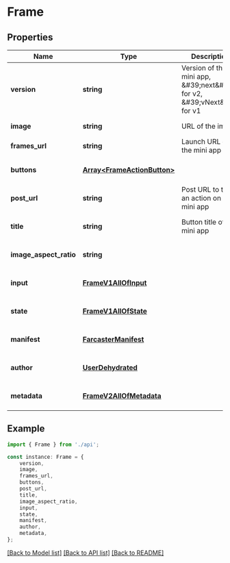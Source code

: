 # Frame


## Properties

Name | Type | Description | Notes
------------ | ------------- | ------------- | -------------
**version** | **string** | Version of the mini app, \&#39;next\&#39; for v2, \&#39;vNext\&#39; for v1 | [default to undefined]
**image** | **string** | URL of the image | [default to undefined]
**frames_url** | **string** | Launch URL of the mini app | [default to undefined]
**buttons** | [**Array&lt;FrameActionButton&gt;**](FrameActionButton.md) |  | [optional] [default to undefined]
**post_url** | **string** | Post URL to take an action on this mini app | [optional] [default to undefined]
**title** | **string** | Button title of a mini app | [optional] [default to undefined]
**image_aspect_ratio** | **string** |  | [optional] [default to undefined]
**input** | [**FrameV1AllOfInput**](FrameV1AllOfInput.md) |  | [optional] [default to undefined]
**state** | [**FrameV1AllOfState**](FrameV1AllOfState.md) |  | [optional] [default to undefined]
**manifest** | [**FarcasterManifest**](FarcasterManifest.md) |  | [optional] [default to undefined]
**author** | [**UserDehydrated**](UserDehydrated.md) |  | [optional] [default to undefined]
**metadata** | [**FrameV2AllOfMetadata**](FrameV2AllOfMetadata.md) |  | [optional] [default to undefined]

## Example

```typescript
import { Frame } from './api';

const instance: Frame = {
    version,
    image,
    frames_url,
    buttons,
    post_url,
    title,
    image_aspect_ratio,
    input,
    state,
    manifest,
    author,
    metadata,
};
```

[[Back to Model list]](../README.md#documentation-for-models) [[Back to API list]](../README.md#documentation-for-api-endpoints) [[Back to README]](../README.md)
